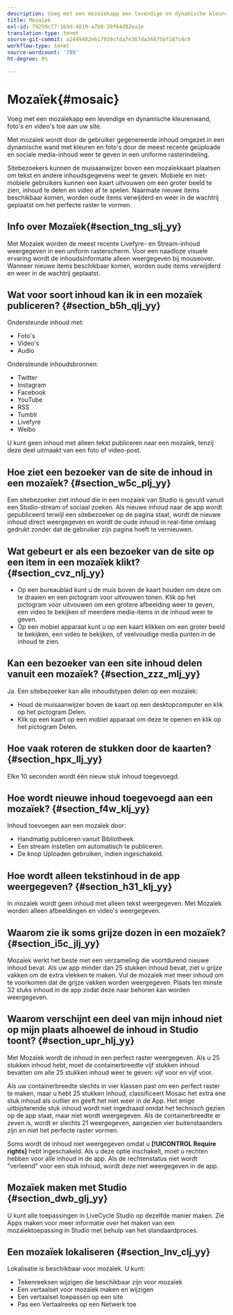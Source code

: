 ```yaml
---
description: Voeg met een mozaïekapp een levendige en dynamische kleurenwand, foto's en video's toe aan uw site.
title: Mozaïek
exl-id: 79259c77-169d-4819-a7b0-39f64d92ea1e
translation-type: tm+mt
source-git-commit: a2449482e617939cfda7e367da34875bf187c4c9
workflow-type: tm+mt
source-wordcount: '789'
ht-degree: 0%

---
```


# Mozaïek{#mosaic}

Voeg met een mozaïekapp een levendige en dynamische kleurenwand, foto&#39;s en video&#39;s toe aan uw site.

Met mozaïek wordt door de gebruiker gegenereerde inhoud omgezet in een dynamische wand met kleuren en foto&#39;s door de meest recente geüploade en sociale media-inhoud weer te geven in een uniforme rasterindeling.

Sitebezoekers kunnen de muisaanwijzer boven een mozaïekkaart plaatsen om tekst en andere inhoudsgegevens weer te geven. Mobiele en niet-mobiele gebruikers kunnen een kaart uitvouwen om een groter beeld te zien, inhoud te delen en video af te spelen. Naarmate nieuwe items beschikbaar komen, worden oude items verwijderd en weer in de wachtrij geplaatst om het perfecte raster te vormen.

## Info over Mozaïek{#section_tng_slj_yy}

Met Mozaïek worden de meest recente Livefyre- en Stream-inhoud weergegeven in een uniform rasterscherm. Voor een naadloze visuele ervaring wordt de inhoudsinformatie alleen weergegeven bij mouseover. Wanneer nieuwe items beschikbaar komen, worden oude items verwijderd en weer in de wachtrij geplaatst.

## Wat voor soort inhoud kan ik in een mozaïek publiceren? {#section_b5h_qlj_yy}

Ondersteunde inhoud met:

* Foto&#39;s
* Video&#39;s
* Audio

Ondersteunde inhoudsbronnen:

* Twitter
* Instagram
* Facebook
* YouTube
* RSS
* Tumblr
* Livefyre
* Weibo

U kunt geen inhoud met alleen tekst publiceren naar een mozaïek, tenzij deze deel uitmaakt van een foto of video-post.

## Hoe ziet een bezoeker van de site de inhoud in een mozaïek? {#section_w5c_plj_yy}

Een sitebezoeker ziet inhoud die in een mozaïek van Studio is gevuld vanuit een Studio-stream of sociaal zoeken. Als nieuwe inhoud naar de app wordt gepubliceerd terwijl een sitebezoeker op de pagina staat, wordt de nieuwe inhoud direct weergegeven en wordt de oude inhoud in real-time omlaag gedrukt zonder dat de gebruiker zijn pagina hoeft te vernieuwen.

## Wat gebeurt er als een bezoeker van de site op een item in een mozaïek klikt? {#section_cvz_nlj_yy}

* Op een bureaublad kunt u de muis boven de kaart houden om deze om te draaien en een pictogram voor uitvouwen tonen. Klik op het pictogram voor uitvouwen om een grotere afbeelding weer te geven, een video te bekijken of meerdere media-items in de inhoud weer te geven.
* Op een mobiel apparaat kunt u op een kaart klikken om een groter beeld te bekijken, een video te bekijken, of veelvoudige media punten in de inhoud te zien.

## Kan een bezoeker van een site inhoud delen vanuit een mozaïek? {#section_zzz_mlj_yy}

Ja. Een sitebezoeker kan alle inhoudstypen delen op een mozaïek:

* Houd de muisaanwijzer boven de kaart op een desktopcomputer en klik op het pictogram Delen.
* Klik op een kaart op een mobiel apparaat om deze te openen en klik op het pictogram Delen.

## Hoe vaak roteren de stukken door de kaarten? {#section_hpx_llj_yy}

Elke 10 seconden wordt één nieuw stuk inhoud toegevoegd.

## Hoe wordt nieuwe inhoud toegevoegd aan een mozaïek? {#section_f4w_klj_yy}

Inhoud toevoegen aan een mozaïek door:

* Handmatig publiceren vanuit Bibliotheek.
* Een stream instellen om automatisch te publiceren.
* De knop Uploaden gebruiken, indien ingeschakeld.

## Hoe wordt alleen tekstinhoud in de app weergegeven? {#section_h31_klj_yy}

In mozaïek wordt geen inhoud met alleen tekst weergegeven. Met Mozaïek worden alleen afbeeldingen en video&#39;s weergegeven.

## Waarom zie ik soms grijze dozen in een mozaïek? {#section_i5c_jlj_yy}

Mozaïek werkt het beste met een verzameling die voortdurend nieuwe inhoud bevat. Als uw app minder dan 25 stukken inhoud bevat, ziet u grijze vakken om de extra vlekken te maken. Vul de mozaïek met meer inhoud om te voorkomen dat de grijze vakken worden weergegeven. Plaats ten minste 32 stuks inhoud in de app zodat deze naar behoren kan worden weergegeven.

## Waarom verschijnt een deel van mijn inhoud niet op mijn plaats alhoewel de inhoud in Studio toont? {#section_upr_hlj_yy}

Met Mozaïek wordt de inhoud in een perfect raster weergegeven. Als u 25 stukken inhoud hebt, moet de containerbreedte vijf stukken inhoud bevatten om alle 25 stukken inhoud weer te geven: vijf voor en vijf voor.

Als uw containerbreedte slechts in vier klassen past om een perfect raster te maken, maar u hebt 25 stukken inhoud, classificeert Mosaic het extra ene stuk inhoud als outlier en geeft het niet weer in de App. Het enige uitbijsterende stuk inhoud wordt niet ingedraaid omdat het technisch gezien op de app staat, maar niet wordt weergegeven. Als de containerbreedte er zeven is, wordt er slechts 21 weergegeven, aangezien vier buitenstaanders zijn en niet het perfecte raster vormen.

Soms wordt de inhoud niet weergegeven omdat u **[!UICONTROL Require rights]** hebt ingeschakeld. Als u deze optie inschakelt, moet u rechten hebben voor alle inhoud in de app. Als de rechtenstatus niet wordt &quot;verleend&quot; voor een stuk inhoud, wordt deze niet weergegeven in de app.

## Mozaïek maken met Studio {#section_dwb_glj_yy}

U kunt alle toepassingen in LiveCycle Studio op dezelfde manier maken. Zie Apps maken voor meer informatie over het maken van een mozaïektoepassing in Studio met behulp van het standaardproces.

## Een mozaïek lokaliseren {#section_lnv_clj_yy}

Lokalisatie is beschikbaar voor mozaïek. U kunt:

* Tekenreeksen wijzigen die beschikbaar zijn voor mozaïek
* Een vertaalset voor mozaïek maken en wijzigen
* Een vertaalset toepassen op een site
* Pas een Vertaalreeks op een Netwerk toe
